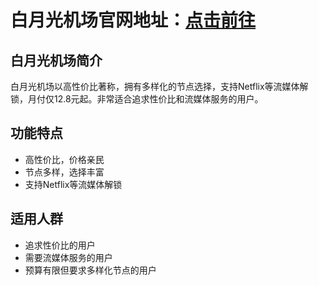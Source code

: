 # 白月光机场官网地址：[点击前往](https://url.gogogomiao.one/QYTN)

## 白月光机场简介
白月光机场以高性价比著称，拥有多样化的节点选择，支持Netflix等流媒体解锁，月付仅12.8元起。非常适合追求性价比和流媒体服务的用户。

## 功能特点
- 高性价比，价格亲民
- 节点多样，选择丰富
- 支持Netflix等流媒体解锁

## 适用人群
- 追求性价比的用户
- 需要流媒体服务的用户
- 预算有限但要求多样化节点的用户